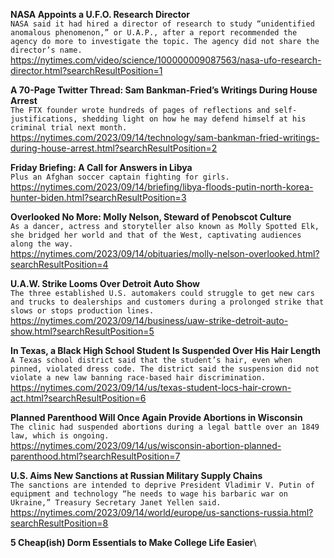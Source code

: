 **NASA Appoints a U.F.O. Research Director**\
`NASA said it had hired a director of research to study “unidentified anomalous phenomenon,” or U.A.P., after a report recommended the agency do more to investigate the topic. The agency did not share the director’s name.`\
https://nytimes.com/video/science/100000009087563/nasa-ufo-research-director.html?searchResultPosition=1

**A 70-Page Twitter Thread: Sam Bankman-Fried’s Writings During House Arrest**\
`The FTX founder wrote hundreds of pages of reflections and self-justifications, shedding light on how he may defend himself at his criminal trial next month.`\
https://nytimes.com/2023/09/14/technology/sam-bankman-fried-writings-during-house-arrest.html?searchResultPosition=2

**Friday Briefing: A Call for Answers in Libya**\
`Plus an Afghan soccer captain fighting for girls.`\
https://nytimes.com/2023/09/14/briefing/libya-floods-putin-north-korea-hunter-biden.html?searchResultPosition=3

**Overlooked No More: Molly Nelson, Steward of Penobscot Culture**\
`As a dancer, actress and storyteller also known as Molly Spotted Elk, she bridged her world and that of the West, captivating audiences along the way.`\
https://nytimes.com/2023/09/14/obituaries/molly-nelson-overlooked.html?searchResultPosition=4

**U.A.W. Strike Looms Over Detroit Auto Show**\
`The three established U.S. automakers could struggle to get new cars and trucks to dealerships and customers during a prolonged strike that slows or stops production lines.`\
https://nytimes.com/2023/09/14/business/uaw-strike-detroit-auto-show.html?searchResultPosition=5

**In Texas, a Black High School Student Is Suspended Over His Hair Length**\
`A Texas school district said that the student’s hair, even when pinned, violated dress code. The district said the suspension did not violate a new law banning race-based hair discrimination.`\
https://nytimes.com/2023/09/14/us/texas-student-locs-hair-crown-act.html?searchResultPosition=6

**Planned Parenthood Will Once Again Provide Abortions in Wisconsin**\
`The clinic had suspended abortions during a legal battle over an 1849 law, which is ongoing.`\
https://nytimes.com/2023/09/14/us/wisconsin-abortion-planned-parenthood.html?searchResultPosition=7

**U.S. Aims New Sanctions at Russian Military Supply Chains**\
`The sanctions are intended to deprive President Vladimir V. Putin of equipment and technology “he needs to wage his barbaric war on Ukraine,” Treasury Secretary Janet Yellen said.`\
https://nytimes.com/2023/09/14/world/europe/us-sanctions-russia.html?searchResultPosition=8

**5 Cheap(ish) Dorm Essentials to Make College Life Easier**\
